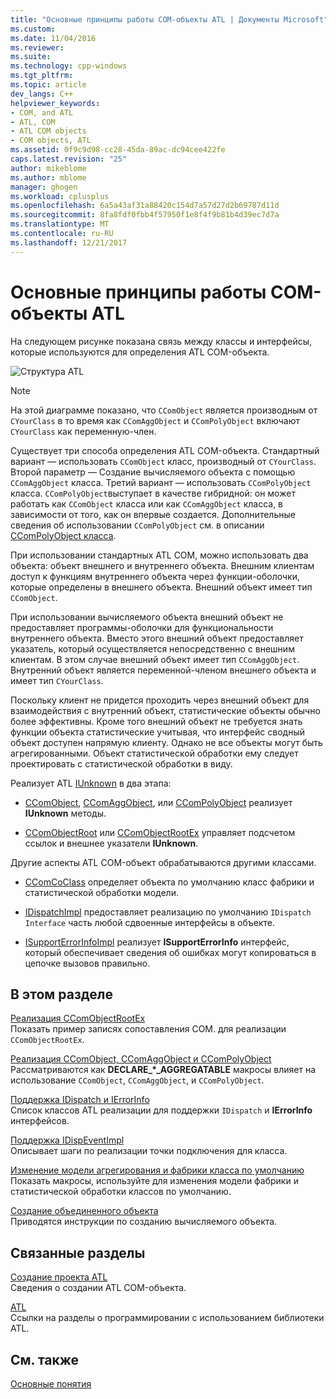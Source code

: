 ```yaml
---
title: "Основные принципы работы COM-объекты ATL | Документы Microsoft"
ms.custom: 
ms.date: 11/04/2016
ms.reviewer: 
ms.suite: 
ms.technology: cpp-windows
ms.tgt_pltfrm: 
ms.topic: article
dev_langs: C++
helpviewer_keywords:
- COM, and ATL
- ATL, COM
- ATL COM objects
- COM objects, ATL
ms.assetid: 0f9c9d98-cc28-45da-89ac-dc94cee422fe
caps.latest.revision: "25"
author: mikeblome
ms.author: mblome
manager: ghogen
ms.workload: cplusplus
ms.openlocfilehash: 6a5a43af31a88420c154d7a57d27d2b69787d11d
ms.sourcegitcommit: 8fa8fdf0fbb4f57950f1e8f4f9b81b4d39ec7d7a
ms.translationtype: MT
ms.contentlocale: ru-RU
ms.lasthandoff: 12/21/2017
---
```

# <a name="fundamentals-of-atl-com-objects"></a>Основные принципы работы COM-объекты ATL
На следующем рисунке показана связь между классы и интерфейсы, которые используются для определения ATL COM-объекта.  
  
 ![Структура ATL](../atl/media/vc307y1.gif "vc307y1")  
  
> [!NOTE]
>  На этой диаграмме показано, что `CComObject` является производным от `CYourClass` в то время как `CComAggObject` и `CComPolyObject` включают `CYourClass` как переменную-член.  
  
 Существует три способа определения ATL COM-объекта. Стандартный вариант — использовать `CComObject` класс, производный от `CYourClass`. Второй параметр — Создание вычисляемого объекта с помощью `CComAggObject` класса. Третий вариант — использовать `CComPolyObject` класса. `CComPolyObject`выступает в качестве гибридной: он может работать как `CComObject` класса или как `CComAggObject` класса, в зависимости от того, как он впервые создается. Дополнительные сведения об использовании `CComPolyObject` см. в описании [CComPolyObject класса](../atl/reference/ccompolyobject-class.md).  
  
 При использовании стандартных ATL COM, можно использовать два объекта: объект внешнего и внутреннего объекта. Внешним клиентам доступ к функциям внутреннего объекта через функции-оболочки, которые определены в внешнего объекта. Внешний объект имеет тип `CComObject`.  
  
 При использовании вычисляемого объекта внешний объект не предоставляет программы-оболочки для функциональности внутреннего объекта. Вместо этого внешний объект предоставляет указатель, который осуществляется непосредственно с внешним клиентам. В этом случае внешний объект имеет тип `CComAggObject`. Внутренний объект является переменной-членом внешнего объекта и имеет тип `CYourClass`.  
  
 Поскольку клиент не придется проходить через внешний объект для взаимодействия с внутренний объект, статистические объекты обычно более эффективны. Кроме того внешний объект не требуется знать функции объекта статистические учитывая, что интерфейс сводный объект доступен напрямую клиенту. Однако не все объекты могут быть агрегированными. Объект статистической обработки ему следует проектировать с статистической обработки в виду.  
  
 Реализует ATL [IUnknown](http://msdn.microsoft.com/library/windows/desktop/ms680509) в два этапа:  
  
-   [CComObject](../atl/reference/ccomobject-class.md), [CComAggObject](../atl/reference/ccomaggobject-class.md), или [CComPolyObject](../atl/reference/ccompolyobject-class.md) реализует **IUnknown** методы.  
  
-   [CComObjectRoot](../atl/reference/ccomobjectroot-class.md) или [CComObjectRootEx](../atl/reference/ccomobjectrootex-class.md) управляет подсчетом ссылок и внешнее указатели **IUnknown**.  
  
 Другие аспекты ATL COM-объект обрабатываются другими классами.  
  
-   [CComCoClass](../atl/reference/ccomcoclass-class.md) определяет объекта по умолчанию класс фабрики и статистической обработки модели.  
  
-   [IDispatchImpl](../atl/reference/idispatchimpl-class.md) предоставляет реализацию по умолчанию `IDispatch Interface` часть любой сдвоенные интерфейсы в объекте.  
  
-   [ISupportErrorInfoImpl](../atl/reference/isupporterrorinfoimpl-class.md) реализует **ISupportErrorInfo** интерфейс, который обеспечивает сведения об ошибках могут копироваться в цепочке вызовов правильно.  
  
## <a name="in-this-section"></a>В этом разделе  
 [Реализация CComObjectRootEx](../atl/implementing-ccomobjectrootex.md)  
 Показать пример записях сопоставления COM. для реализации `CComObjectRootEx`.  
  
 [Реализация CComObject, CComAggObject и CComPolyObject](../atl/implementing-ccomobject-ccomaggobject-and-ccompolyobject.md)  
 Рассматриваются как **DECLARE_\*_AGGREGATABLE** макросы влияет на использование `CComObject`, `CComAggObject`, и `CComPolyObject`.  
  
 [Поддержка IDispatch и IErrorInfo](../atl/supporting-idispatch-and-ierrorinfo.md)  
 Список классов ATL реализации для поддержки `IDispatch` и **IErrorInfo** интерфейсов.  
  
 [Поддержка IDispEventImpl](../atl/supporting-idispeventimpl.md)  
 Описывает шаги по реализации точки подключения для класса.  
  
 [Изменение модели агрегирования и фабрики класса по умолчанию](../atl/changing-the-default-class-factory-and-aggregation-model.md)  
 Показать макросы, используйте для изменения модели фабрики и статистической обработки классов по умолчанию.  
  
 [Создание объединенного объекта](../atl/creating-an-aggregated-object.md)  
 Приводятся инструкции по созданию вычисляемого объекта.  
  
## <a name="related-sections"></a>Связанные разделы  
 [Создание проекта ATL](../atl/reference/creating-an-atl-project.md)  
 Сведения о создании ATL COM-объекта.  
  
 [ATL](../atl/active-template-library-atl-concepts.md)  
 Ссылки на разделы о программировании с использованием библиотеки ATL.  
  
## <a name="see-also"></a>См. также  
 [Основные понятия](../atl/active-template-library-atl-concepts.md)

